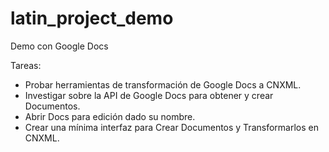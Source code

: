 latin_project_demo
==================

Demo con Google Docs

Tareas:

  - Probar herramientas de transformación de Google Docs a CNXML.
  - Investigar sobre la API de Google Docs para obtener y crear Documentos.
  - Abrir Docs para edición dado su nombre.
  - Crear una mínima interfaz para Crear Documentos y Transformarlos en CNXML.
